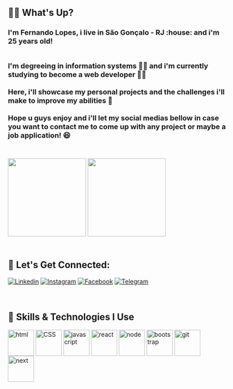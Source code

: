 ## :raising_hand_man: What's Up?

<h3> I'm Fernando Lopes, i live in São Gonçalo - RJ :house: and i'm 25 years old!
  <br><br>

I'm degreeing in information systems :student: and i'm currently studying to become a web developer :technologist:
<br><br>
Here, i'll showcase my personal projects and the challenges i'll make to improve my abilities :ledger:
<br><br>
Hope u guys enjoy and i'll let my social medias bellow in case you want to contact me to come up with any project or maybe a job application! :laughing:
              <h3>

<br>

<div>
  
<img height="180em" src="https://github-readme-stats.vercel.app/api?username=einand0&theme=dark&show_icons=true"/>
<img height="180em" src="https://github-readme-stats.vercel.app/api/top-langs/?username=einand0&theme=dark"/>
  
</div>

<br>

## :speech_balloon: Let's Get Connected:

[![Linkedin](https://img.shields.io/badge/LinkedIn-0077B5?style=for-the-badge&logo=linkedin&logoColor=white)](https://www.linkedin.com/in/fernandolopess/)
[![Instagram](https://img.shields.io/badge/Instagram-E4405F?style=for-the-badge&logo=instagram&logoColor=white)](https://instagram.com/einando)
[![Facebook](https://img.shields.io/badge/Facebook-1877F2?style=for-the-badge&logo=facebook&logoColor=white)](https://www.facebook.com/fernando.lopess/)
[![Telegram](https://img.shields.io/badge/Telegram-2CA5E0?style=for-the-badge&logo=telegram&logoColor=white)](21975511097)

<br>

## :file_folder: Skills & Technologies I Use

<div>
 <img align="center" alt="html" height="60" width="60" src="https://cdn.jsdelivr.net/gh/devicons/devicon/icons/html5/html5-original-wordmark.svg" />
 <img align="center" alt="CSS" height="60" width="60" src="https://cdn.jsdelivr.net/gh/devicons/devicon/icons/css3/css3-original-wordmark.svg" />
 <img align="center" alt="javascript" height="60" width="60" src="https://cdn.jsdelivr.net/gh/devicons/devicon/icons/javascript/javascript-original.svg" />
 <img align="center" alt="react" height="60" width="60" src="https://cdn.jsdelivr.net/gh/devicons/devicon/icons/react/react-original-wordmark.svg" />
 <img align="center" alt="node" height="60" width="60" src="https://cdn.jsdelivr.net/gh/devicons/devicon/icons/nodejs/nodejs-original-wordmark.svg" />
 <img align="center" alt="bootstrap" height="60" width="60" src="https://cdn.jsdelivr.net/gh/devicons/devicon/icons/bootstrap/bootstrap-plain-wordmark.svg" />
 <img align="center" alt="git" height="60" width="60" src="https://cdn.jsdelivr.net/gh/devicons/devicon/icons/git/git-plain-wordmark.svg" />
 <img align="center" alt="next" height="60" width="60" src="https://cdn.jsdelivr.net/gh/devicons/devicon/icons/nextjs/nextjs-original-wordmark.svg" />

</div>
